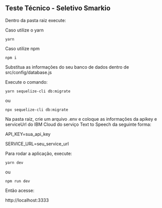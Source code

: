 ## Teste Técnico - Seletivo Smarkio

Dentro da pasta raiz execute:

Caso utilize o yarn

```yarn```

Caso utilize npm

```npm i```

Substitua as informações do seu banco de dados dentro de src/config/database.js

Execute o comando:

```yarn sequelize-cli db:migrate```

ou

```npx sequelize-cli db:migrate```

Na pasta raiz, crie um arquivo .env e coloque as informações da apikey e serviceUrl do IBM Cloud do serviço Text to Speech da seguinte forma:

API_KEY=sua_api_key

SERVICE_URL=seu_service_url

Para rodar a aplicação, execute:

```yarn dev```

ou 

```npm run dev```

Então acesse:

http://localhost:3333
